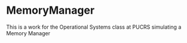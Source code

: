 # MemoryManager
This is a work for the Operational Systems class at PUCRS simulating a Memory Manager
